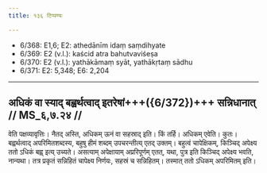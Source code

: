 ```yaml
---
title: १३६ टिप्पण्यः

---
```

- 6/368: E1,6; E2: athedānīm idaṃ saṃdihyate
- 6/369: E2 (v.l.): kaścid atra bahutvaviśeṣa
- 6/370: E2 (v.l.): yathākāmaṃ syāt, yathākṛtaṃ sādhu
- 6/371: E2: 5,348; E6: 2,204

____________________________________________


## अधिकं वा स्याद् बह्वर्थत्वाद् इतरेषां+++({6/372})+++ सन्निधानात् // MS_६,७.२४ //

वेति पक्षव्यावृत्तिः। नैतद् अस्ति, अधिकम् ऊनं वा सहस्राद् इति। किं तर्हि। अधिकम् एवेति। कुतः। बह्वर्थत्वाद् अपरिमितशब्दस्य, बहुषु हीमं शब्दम् उपचरन्तीत्य् एतद् उक्तम्। बहुत्वं चापेक्षिकम्, किञ्चिद् अपेक्ष्य ततो ऽधिकं बह्व् इत्य् उच्यते। असत्याम् अपेक्षायाम् अप्ररिपूर्णम् एतत्, यथा, पुत्र इति किञ्चिद् अपेक्ष्य भवति, नान्यथा। तत्र प्रकृतं सन्निहितं चापेक्ष्य निर्णयः, सहस्रं च सन्निहितम्। तस्मात् ततो ऽधिकम् अपरिमितम् इति।
